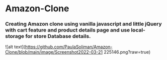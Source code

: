 # Amazon-Clone
### Creating Amazon clone using vanilla javascript and little jQuery with cart feature and product details page and use local-storage for store Database details.
![alt text](https://github.com/PaulaSoliman/Amazon-Clone/blob/main/image/Screenshot2022-03-21 225146.png?raw=true)

